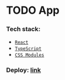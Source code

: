 # TODO App

### Tech stack:
- [`React`](https://ru.legacy.reactjs.org/)
- [`TypeScript`](https://www.typescriptlang.org)
- [`CSS Modules`](https://github.com/css-modules/css-modules)

### Deploy: [link](https://freightdh.github.io/RadarFrontend/todo-app/)
